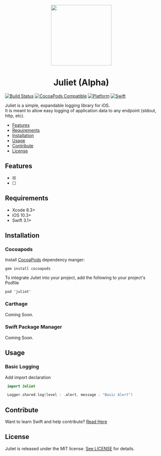 <p align="center">
  <img src="https://i.imgur.com/QsN5xYv.png" width="200px"/>
</p>


<h1 align="center"> Juliet (Alpha) </h1>

[![Build Status](https://travis-ci.org/corey-rb/juliet.svg?branch=master)](https://travis-ci.org/corey-rb/juliet)
[![CocoaPods Compatible](https://img.shields.io/cocoapods/v/Juliet.svg)](https://cocoapods.org/pods/Juliet)
[![Platform](https://img.shields.io/cocoapods/p/Juliet.svg?style=flat)](http://cocoadocs.org/docsets/Juliet)
[![Swift](http://img.shields.io/badge/swift-3.0-brightgreen.svg)]()



Juliet is a simple, expandable logging library for iOS.  
It is meant to allow easy logging of application data to any endpoint (stdout, http, etc).

- [Features](#features)
- [Requirements](#requirements)
- [Installation](#installation)
- [Usage](#usage)
- [Contribute](#contribute)
- [License](#license)



## Features
- [x]
- [ ]


## Requirements
* Xcode 8.3+
* iOS 10.3+
* Swift 3.1+


## Installation

### Cocoapods
Install [CocoaPods](https://cocoapods.org/) dependency manger:
```shell
gem install cocoapods
```

To integrate Juliet into your project, add the following to your project's Podfile

```
pod 'juliet'
```

### Carthage
Coming Soon.

### Swift Package Manager
Coming Soon.


## Usage

### Basic Logging
Add import declaration
```swift
 import Juliet

 Logger.shared.log(level : .alert, message : "Basic Alert")
```


## Contribute
Want to learn Swift and help contribute? [Read Here](https://github.com/corey-rb/juliet/blob/master/CONTRIBUTING.md)


## License
Juliet is released under the MIT license. [See LICENSE](https://github.com/corey-rb/juliet/blob/master/LICENSE) for details.
